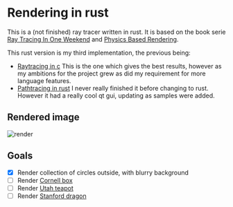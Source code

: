 # Rendering in rust

This is a (not finished) ray tracer written in rust.
It is based on the book serie [Ray Tracing In One Weekend](https://raytracing.github.io/) and [Physics Based Rendering](http://www.pbr-book.org/).

This rust version is my third implementation, the previous being:


- [Raytracing in c](https://git.jtle.dk/raytrace/about/)
    This is the one which gives the best results,
    however as my ambitions for the project grew as did my requirement for more language features.
- [Pathtracing in rust](https://git.jtle.dk/pathtrace/about/)
I never really finished it before changing to rust.
    However it had a really cool qt gui, updating as samples were added.

## Rendered image

![render](https://git.jtle.dk/pathtrace/plain/generated.png?h=rendered)

## Goals

- [X] Render collection of circles outside, with blurry background
- [ ] Render [Cornell box](https://en.wikipedia.org/wiki/Cornell_box)
- [ ] Render [Utah teapot](https://en.wikipedia.org/wiki/Utah_teapot)
- [ ] Render [Stanford dragon](https://en.wikipedia.org/wiki/Stanford_dragon)
